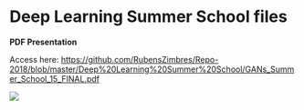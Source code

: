 # Deep Learning Summer School files

<b> PDF Presentation </b>  

Access here: https://github.com/RubensZimbres/Repo-2018/blob/master/Deep%20Learning%20Summer%20School/GANs_Summer_School_15_FINAL.pdf

<img src=https://github.com/RubensZimbres/Repo-2018/blob/master/Deep%20Learning%20Summer%20School/GANs_Summer.png>
